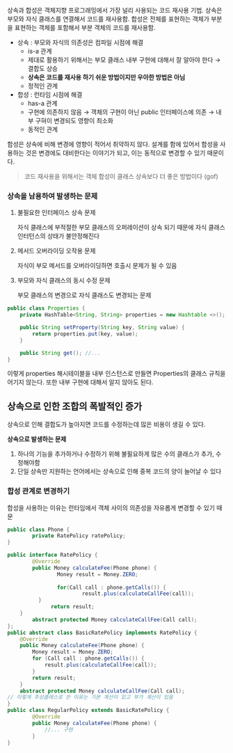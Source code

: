 상속과 합성은 객체지향 프로그래밍에서 가장 널리 사용되는 코드 재사용 기법. 상속은 부모와 자식 클래스를 연결해서 코드를 재사용함. 합성은 전체를 표현하는 객체가 부분을 표현하는 객체를 포함해서 부분 객체의 코드를 재사용함.

- 상속 : 부모와 자식의 의존성은 컴파일 시점에 해결
  - is-a 관계
  - 제대로 활용하기 위해서는 부모 클래스 내부 구현에 대해서 잘 알아야 한다 → 결합도 상승
  - **상속은 코드를 재사용 하기 쉬운 방법이지만 우아한 방법은 아님**
  - 정적인 관계
- 합성 : 런타임 시점에 해결
  - has-a 관계
  - 구현에 의존하지 않음 → 객체의 구현이 아닌 public 인터페이스에 의존 → 내부 구혀이 변경되도 영향이 최소화
  - 동적인 관계

합성은 상속에 비해 변경에 영향이 적어서 취약하지 않다. 설계를 함에 있어서 합성을 사용하는 것은 변경에도 대비한다는 이야기가 되고, 이는 동적으로 변경할 수 있기 때문이다.

> 코드 재사용을 위해서는 객체 합성이 클래스 상속보다 더 좋은 방법이다 (gof)

### 상속을 남용하여 발생하는 문제

1. 불필요한 인터페이스 상속 문제

   자식 클래스에 부적절한 부모 클래스의 오퍼레이션이 상속 되기 때문에 자식 클래스 인터턴스의 상태가 불안정해진다

2. 메서드 오버라이딩 오작용 문제

   자식이 부모 메서드를 오버라이딩하면 호출시 문제가 될 수 있음

3. 부모와 자식 클래스의 동시 수정 문제

   부모 클래스의 변경으로 자식 클래스도 변경되는 문제

```java
public class Properties {
	private HashTable<String, String> properties = new Hashtable <>();

	public String setProperty(String key, String value) {
		return properties.put(key, value);
	}

	public String get(); //...
}
```

이렇게 properties 해시테이블을 내부 인스턴스로 만들면 Properties의 클래스 규칙을 어기지 않는다. 또한 내부 구현에 대해서 알지 않아도 된다.

## 상속으로 인한 조합의 폭발적인 증가

상속으로 인해 결합도가 높아지면 코드를 수정하는데 많은 비용이 생길 수 있다.

**상속으로 발생하는 문제**

1. 하나의 기능을 추가하거나 수정하기 위해 불필요하게 많은 수의 클래스가 추가, 수정해야함
2. 단일 상속만 지원하는 언어에서는 상속으로 인해 중복 코드의 양이 늘어날 수 있다

### 합성 관계로 변경하기

합성을 사용하는 이유는 런타임에서 객체 사이의 의존성을 자유롭게 변경할 수 있기 때문

```java
public class Phone {
		private RatePolicy ratePolicy;
}

public interface RatePolicy {
		@Override
		public Money calculateFee(Phone phone) {
				Money result = Money.ZERO;
		
				for(Call call : phone.getCalls()) {
						result.plus(calculateCallFee(call));
	      }
			  return result;
    }		
		abstract protected Money calculateCallFee(Call call);
};
public abstract class BasicRatePolicy implements RatePolicy {
	@Override
	public Money calculateFee(Phone phone) {
		Money result = Money.ZERO;
		for (Call call : phone.getCalls()) {
			result.plus(calculateCallFee(call));
		}
		return result;
	}
	abstract protected Money calculateCallFee(Call call);
// 이렇게 추상클래스로 쓴 이유는 기본 계산이 있고 부가 계산이 있음
}
public class RegularPolicy extends BasicRatePolicy {
		@Override 
		public Money calculateFee(Phone phone) {
			//... 구현
		}
}
```
